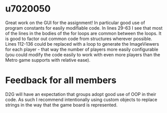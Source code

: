 # u7020050

Great work on the GUI for the assignment! In particular good use of program constants for easily modifiable code.
In lines 29-63 I see that most of the lines in the bodies of the for loops are common between the loops. It is good
to factor out common code from structures wherever possible. Lines 112-136 could be replaced with a loop to generate
the ImageViewers for each player - that way the number of players more easily configurable (you could modify the code
easily to work with even more players than the Metro game supports with relative ease).

# Feedback for all members

D2G will have an expectation that groups adopt good use of OOP in their code. As such I recommend intentionally using
custom objects to replace strings in the way that the game board is represented.
